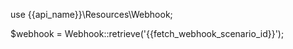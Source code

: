 use {{api_name}}\Resources\Webhook;

$webhook = Webhook::retrieve('{{fetch_webhook_scenario_id}}');


